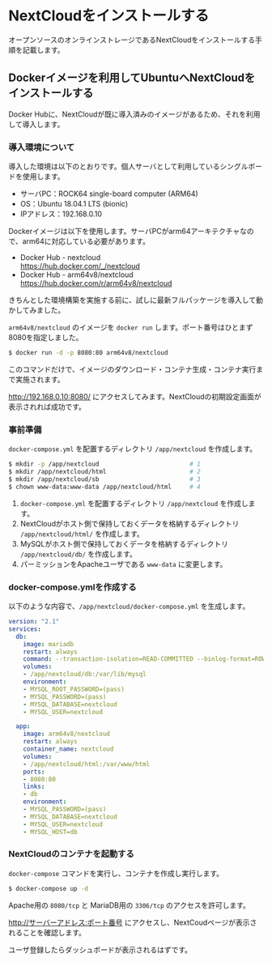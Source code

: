 # NextCloudをインストールする

オープンソースのオンラインストレージであるNextCloudをインストールする手順を記載します。

## Dockerイメージを利用してUbuntuへNextCloudをインストールする

Docker Hubに、NextCloudが既に導入済みのイメージがあるため、それを利用して導入します。

### 導入環境について

導入した環境は以下のとおりです。個人サーバとして利用しているシングルボードを使用します。

- サーバPC：ROCK64 single-board computer (ARM64)
- OS：Ubuntu 18.04.1 LTS (bionic)
- IPアドレス：192.168.0.10

Dockerイメージは以下を使用します。サーバPCがarm64アーキテクチャなので、arm64に対応している必要があります。

- Docker Hub - nextcloud  
  <https://hub.docker.com/_/nextcloud>
- Docker Hub - arm64v8/nextcloud  
  <https://hub.docker.com/r/arm64v8/nextcloud>

きちんとした環境構築を実施する前に、試しに最新フルパッケージを導入して動かしてみました。

`arm64v8/nextcloud` のイメージを `docker run` します。ポート番号はひとまず8080を指定しました。

```bash
$ docker run -d -p 8080:80 arm64v8/nextcloud
```

このコマンドだけで、イメージのダウンロード・コンテナ生成・コンテナ実行まで実施されます。

<http://192.168.0.10:8080/> にアクセスしてみます。NextCloudの初期設定画面が表示されれば成功です。

### 事前準備

`docker-compose.yml` を配置するディレクトリ `/app/nextcloud` を作成します。

```bash
$ mkdir -p /app/nextcloud                         # 1
$ mkdir /app/nextcloud/html                       # 2
$ mkdir /app/nextcloud/sb                         # 3
$ chown www-data:www-data /app/nextcloud/html     # 4
```

1. `docker-compose.yml` を配置するディレクトリ `/app/nextcloud` を作成します。
1. NextCloudがホスト側で保持しておくデータを格納するディレクトリ `/app/nextcloud/html/` を作成します。
1. MySQLがホスト側で保持しておくデータを格納するディレクトリ `/app/nextcloud/db/` を作成します。
1. パーミッションをApacheユーザである `www-data` に変更します。

### docker-compose.ymlを作成する

以下のような内容で、`/app/nextcloud/docker-compose.yml` を生成します。

```yaml
version: "2.1"
services:
  db:
    image: mariadb
    restart: always
    command: --transaction-isolation=READ-COMMITTED --binlog-format=ROW
    volumes:
    - /app/nextcloud/db:/var/lib/mysql
    environment:
    - MYSQL_ROOT_PASSWORD=(pass)
    - MYSQL_PASSWORD=(pass)
    - MYSQL_DATABASE=nextcloud
    - MYSQL_USER=nextcloud

  app:
    image: arm64v8/nextcloud
    restart: always
    container_name: nextcloud
    volumes:
    - /app/nextcloud/html:/var/www/html
    ports:
    - 8080:80
    links:
    - db
    environment:
    - MYSQL_PASSWORD=(pass)
    - MYSQL_DATABASE=nextcloud
    - MYSQL_USER=nextcloud
    - MYSQL_HOST=db
```

### NextCloudのコンテナを起動する

`docker-compose` コマンドを実行し、コンテナを作成し実行します。

```bash
$ docker-compose up -d
```

Apache用の `8080/tcp` と MariaDB用の `3306/tcp` のアクセスを許可します。

<http://サーバーアドレス:ポート番号> にアクセスし、NextCoudページが表示されることを確認します。

ユーザ登録したらダッシュボードが表示されるはずです。
